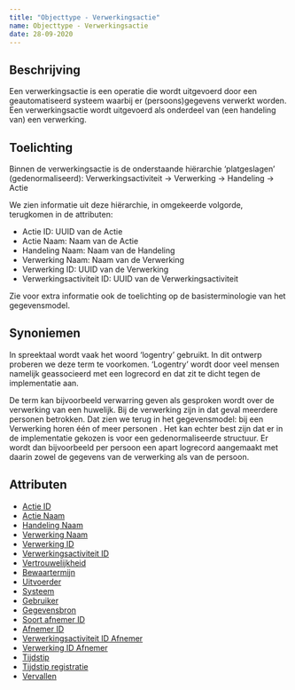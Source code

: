 ```yaml
---
title: "Objecttype - Verwerkingsactie"
name: Objecttype - Verwerkingsactie
date: 28-09-2020
---
```


## Beschrijving
Een verwerkingsactie is een operatie die wordt uitgevoerd door een geautomatiseerd systeem waarbij er (persoons)gegevens verwerkt worden.
Een verwerkingsactie wordt uitgevoerd als onderdeel van (een handeling van) een verwerking.

## Toelichting
Binnen de verwerkingsactie is de onderstaande hiërarchie ‘platgeslagen’ (gedenormaliseerd):
Verwerkingsactiviteit -> Verwerking -> Handeling -> Actie

We zien informatie uit deze hiërarchie, in omgekeerde volgorde, terugkomen in de attributen:
- Actie ID: UUID van de Actie
- Actie Naam: Naam van de Actie
- Handeling Naam: Naam van de Handeling
- Verwerking Naam: Naam van de Verwerking
- Verwerking ID: UUID van de Verwerking
- Verwerkingsactiviteit ID: UUID van de Verwerkingsactiviteit

Zie voor extra informatie ook de toelichting op de basisterminologie van het gegevensmodel.

## Synoniemen
In spreektaal wordt vaak het woord ‘logentry’ gebruikt. In dit ontwerp proberen we deze term te voorkomen. ‘Logentry’ wordt door veel mensen namelijk geassocieerd met een logrecord en dat zit te dicht tegen de implementatie aan.

De term kan bijvoorbeeld verwarring geven als gesproken wordt over de verwerking van een huwelijk. Bij de verwerking zijn in dat geval meerdere personen betrokken. Dat zien we terug in het gegevensmodel: bij een Verwerking horen één of meer personen . Het kan echter best zijn dat er in de implementatie gekozen is voor een gedenormaliseerde structuur. Er wordt dan bijvoorbeeld per persoon een apart logrecord aangemaakt met daarin zowel de gegevens van de verwerking als van de persoon.

## Attributen
- [Actie ID](../attributen/Actie_ID.md)
- [Actie Naam](../attributen/Actie_Naam.md)
- [Handeling Naam](../attributen/Handeling_Naam.md)
- [Verwerking Naam](../attributen/Verwerking_Naam.md)
- [Verwerking ID](../attributen/Verwerking_ID.md)
- [Verwerkingsactiviteit ID](../attributen/Verwerkingsactiviteit_ID.md)
- [Vertrouwelijkheid](../attributen/Vertrouwelijkheid.md)
- [Bewaartermijn](../attributen/Bewaartermijn.md)
- [Uitvoerder](../attributen/Uitvoerder.md)
- [Systeem](../attributen/Systeem.md)
- [Gebruiker](../attributen/Gebruiker.md)
- [Gegevensbron](../attributen/Gegevensbron.md)
- [Soort afnemer ID](../attributen/Soort_afnemer_ID.md)
- [Afnemer ID](../attributen/Afnemer_ID.md)
- [Verwerkingsactiviteit ID Afnemer](../attributen/Verwerkingsactiviteit_ID_Afnemer.md)
- [Verwerking ID Afnemer](../attributen/Verwerking_ID_Afnemer.md)
- [Tijdstip](../attributen/Tijdstip.md)
- [Tijdstip registratie](../attributen/Tijdstip_registratie.md)
- [Vervallen](../attributen/Vervallen.md)
